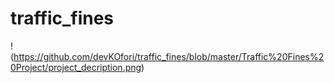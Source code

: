 # traffic_fines
!(https://github.com/devKOfori/traffic_fines/blob/master/Traffic%20Fines%20Project/project_decription.png)
